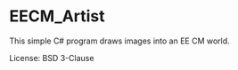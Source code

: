 EECM_Artist
===========

This simple C# program draws images into an EE CM world.


License: BSD 3-Clause